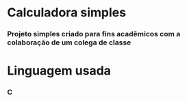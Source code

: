 # Calculadora simples

### Projeto simples criado para fins acadêmicos com a colaboração de um colega de classe

# Linguagem usada
### C

